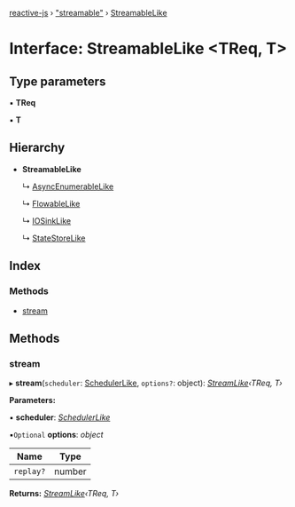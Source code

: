 [reactive-js](../README.md) › ["streamable"](../modules/_streamable_.md) › [StreamableLike](_streamable_.streamablelike.md)

# Interface: StreamableLike <**TReq, T**>

## Type parameters

▪ **TReq**

▪ **T**

## Hierarchy

* **StreamableLike**

  ↳ [AsyncEnumerableLike](_asyncenumerable_.asyncenumerablelike.md)

  ↳ [FlowableLike](_flowable_.flowablelike.md)

  ↳ [IOSinkLike](_io_.iosinklike.md)

  ↳ [StateStoreLike](_statestore_.statestorelike.md)

## Index

### Methods

* [stream](_streamable_.streamablelike.md#stream)

## Methods

###  stream

▸ **stream**(`scheduler`: [SchedulerLike](_scheduler_.schedulerlike.md), `options?`: object): *[StreamLike](_observable_.streamlike.md)‹TReq, T›*

**Parameters:**

▪ **scheduler**: *[SchedulerLike](_scheduler_.schedulerlike.md)*

▪`Optional`  **options**: *object*

Name | Type |
------ | ------ |
`replay?` | number |

**Returns:** *[StreamLike](_observable_.streamlike.md)‹TReq, T›*
